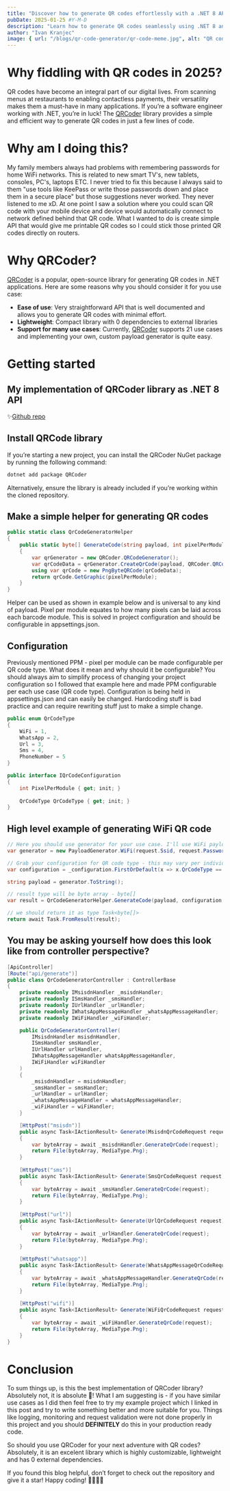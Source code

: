 ```yaml
---
title: "Discover how to generate QR codes effortlessly with a .NET 8 API"
pubDate: 2025-01-25 #Y-M-D
description: "Learn how to generate QR codes seamlessly using .NET 8 and the QRCoder library. Simple, fast, and efficient!s"
author: "Ivan Kranjec"
image: { url: "/blogs/qr-code-generator/qr-code-meme.jpg", alt: "QR code meme" }
---
```


# Why fiddling with QR codes in 2025?
QR codes have become an integral part of our digital lives. From scanning menus at restaurants to enabling contactless payments, their versatility makes them a must-have in many applications. If you’re a software engineer working with .NET, you’re in luck! The [QRCoder](https://github.com/codebude/QRCoder) library provides a simple and efficient way to generate QR codes in just a few lines of code.

# Why am I doing this?
My family members always had problems with remembering passwords for home WiFi networks. This is related to new smart TV's, new tablets, consoles, PC's, laptops ETC. I never tried to fix this because I always said to them "use tools like KeePass or write those passwords down and place them in a secure place" but those suggestions never worked. They never listened to me xD. At one point I saw a solution where you could scan QR code with your mobile device and device would automatically connect to network defined behind that QR code. What I wanted to do is create simple API that would give me printable QR codes so I could stick those printed QR codes directly on routers.

# Why QRCoder?
[QRCoder](https://github.com/codebude/QRCoder) is a popular, open-source library for generating QR codes in .NET applications. Here are some reasons why you should consider it for you use case:

- **Ease of use**: Very straightforward API that is well documented and allows you to generate QR codes with minimal effort.
- **Lightweight**: Compact library with 0 dependencies to external libraries
- **Support for many use cases**: Currently, [QRCoder](https://github.com/codebude/QRCoder) supports 21 use cases and implementing your own, custom payload generator is quite easy. 

# Getting started

## My implementation of QRCoder library as .NET 8 API
✨[Github repo](https://github.com/ikranjec99/qr-code-generator)

## Install QRCode library

If you’re starting a new project, you can install the QRCoder NuGet package by running the following command:
```bash
dotnet add package QRCoder
```
Alternatively, ensure the library is already included if you’re working within the cloned repository.

## Make a simple helper for generating QR codes
```csharp
public static class QrCodeGeneratorHelper
{
    public static byte[] GenerateCode(string payload, int pixelPerModule)
    {
        var qrGenerator = new QRCoder.QRCodeGenerator();
        var qrCodeData = qrGenerator.CreateQrCode(payload, QRCoder.QRCodeGenerator.ECCLevel.Q);
        using var qrCode = new PngByteQRCode(qrCodeData);
        return qrCode.GetGraphic(pixelPerModule);
    }
}
```

Helper can be used as shown in example below and is universal to any kind of payload. Pixel per module equates to how many pixels can be laid across each barcode module. This is solved in project configuration and should be configurable in appsettings.json.

## Configuration
Previously mentioned PPM - pixel per module can be made configurable per QR code type. What does it mean and why should it be configurable?
You should always aim to simplify process of changing your project configuration so I followed that example here and made PPM configurable per each use case (QR code type). Configuration is being held in appsettings.json and can easily be changed. Hardcoding stuff is bad practice and can require rewriting stuff just to make a simple change.

```csharp
public enum QrCodeType
{
    WiFi = 1,
    WhatsApp = 2,
    Url = 3,
    Sms = 4,
    PhoneNumber = 5
}

public interface IQrCodeConfiguration
{
    int PixelPerModule { get; init; }
    
    QrCodeType QrCodeType { get; init; }
}
```

## High level example of generating WiFi QR code
```csharp
// Here you should use generator for your use case. I'll use WiFi payload generator here but just as example.
var generator = new PayloadGenerator.WiFi(request.Ssid, request.Password, PayloadGenerator.WiFi.Authentication.WPA2);

// Grab your configuration for QR code type - this may vary per individual but I wanted to make this configurable in appsettings.json
var configuration = _configuration.FirstOrDefault(x => x.QrCodeType == QrCodeType.WiFi);

string payload = generator.ToString();

// result type will be byte array - byte[]
var result = QrCodeGeneratorHelper.GenerateCode(payload, configuration.PixelPerModule);

// we should return it as type Task<byte[]>
return await Task.FromResult(result);
```

## You may be asking yourself how does this look like from controller perspective?

```csharp
[ApiController]
[Route("api/generate")]
public class QrCodeGeneratorController : ControllerBase
{
    private readonly IMsisdnHandler _msisdnHandler;
    private readonly ISmsHandler _smsHandler;
    private readonly IUrlHandler _urlHandler;
    private readonly IWhatsAppMessageHandler _whatsAppMessageHandler;
    private readonly IWiFiHandler _wiFiHandler;

    public QrCodeGeneratorController(
        IMsisdnHandler msisdnHandler,
        ISmsHandler smsHandler,
        IUrlHandler urlHandler,
        IWhatsAppMessageHandler whatsAppMessageHandler,
        IWiFiHandler wiFiHandler
    )
    {
        _msisdnHandler = msisdnHandler;
        _smsHandler = smsHandler;
        _urlHandler = urlHandler;
        _whatsAppMessageHandler = whatsAppMessageHandler;
        _wiFiHandler = wiFiHandler;
    }

    [HttpPost("msisdn")]
    public async Task<IActionResult> Generate(MsisdnQrCodeRequest request)
    {
        var byteArray = await _msisdnHandler.GenerateQrCode(request);
        return File(byteArray, MediaType.Png);
    }
    
    [HttpPost("sms")]
    public async Task<IActionResult> Generate(SmsQrCodeRequest request)
    {
        var byteArray = await _smsHandler.GenerateQrCode(request);
        return File(byteArray, MediaType.Png);
    }
    
    [HttpPost("url")]
    public async Task<IActionResult> Generate(UrlQrCodeRequest request)
    {
        var byteArray = await _urlHandler.GenerateQrCode(request);
        return File(byteArray, MediaType.Png);
    }
    
    [HttpPost("whatsapp")]
    public async Task<IActionResult> Generate(WhatsAppMessageQrCodeRequest request)
    {
        var byteArray = await _whatsAppMessageHandler.GenerateQrCode(request);
        return File(byteArray, MediaType.Png);
    }
    
    [HttpPost("wifi")]
    public async Task<IActionResult> Generate(WiFiQrCodeRequest request)
    {
        var byteArray = await _wiFiHandler.GenerateQrCode(request);
        return File(byteArray, MediaType.Png);
    }
}
```
# Conclusion
To sum things up, is this the best implementation of QRCoder library? Absolutely not, it is absolute 💩! What I am suggesting is - if you have similar use cases as I did then feel free to try my example project which I linked in this post and try to write something better and more suitable for you.
Things like logging, monitoring and request validation were not done properly in this project and you should **DEFINITELY** do this in your production ready code.

So should you use QRCoder for your next adventure with QR codes? Absolutely, it is an excelent library which is highly customizable, lightweight and has 0 external dependencies.

If you found this blog helpful, don’t forget to check out the repository and give it a star! Happy coding! 🧑🏻‍💻🚀